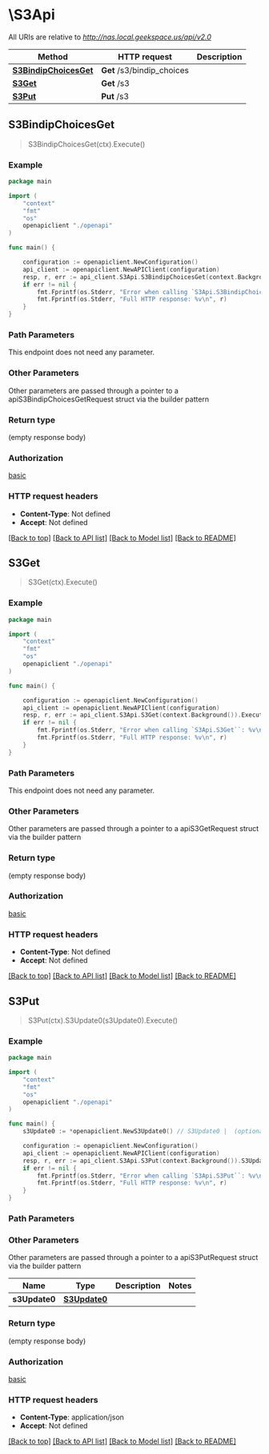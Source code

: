 # \S3Api

All URIs are relative to *http://nas.local.geekspace.us/api/v2.0*

Method | HTTP request | Description
------------- | ------------- | -------------
[**S3BindipChoicesGet**](S3Api.md#S3BindipChoicesGet) | **Get** /s3/bindip_choices | 
[**S3Get**](S3Api.md#S3Get) | **Get** /s3 | 
[**S3Put**](S3Api.md#S3Put) | **Put** /s3 | 



## S3BindipChoicesGet

> S3BindipChoicesGet(ctx).Execute()





### Example

```go
package main

import (
    "context"
    "fmt"
    "os"
    openapiclient "./openapi"
)

func main() {

    configuration := openapiclient.NewConfiguration()
    api_client := openapiclient.NewAPIClient(configuration)
    resp, r, err := api_client.S3Api.S3BindipChoicesGet(context.Background()).Execute()
    if err != nil {
        fmt.Fprintf(os.Stderr, "Error when calling `S3Api.S3BindipChoicesGet``: %v\n", err)
        fmt.Fprintf(os.Stderr, "Full HTTP response: %v\n", r)
    }
}
```

### Path Parameters

This endpoint does not need any parameter.

### Other Parameters

Other parameters are passed through a pointer to a apiS3BindipChoicesGetRequest struct via the builder pattern


### Return type

 (empty response body)

### Authorization

[basic](../README.md#basic)

### HTTP request headers

- **Content-Type**: Not defined
- **Accept**: Not defined

[[Back to top]](#) [[Back to API list]](../README.md#documentation-for-api-endpoints)
[[Back to Model list]](../README.md#documentation-for-models)
[[Back to README]](../README.md)


## S3Get

> S3Get(ctx).Execute()



### Example

```go
package main

import (
    "context"
    "fmt"
    "os"
    openapiclient "./openapi"
)

func main() {

    configuration := openapiclient.NewConfiguration()
    api_client := openapiclient.NewAPIClient(configuration)
    resp, r, err := api_client.S3Api.S3Get(context.Background()).Execute()
    if err != nil {
        fmt.Fprintf(os.Stderr, "Error when calling `S3Api.S3Get``: %v\n", err)
        fmt.Fprintf(os.Stderr, "Full HTTP response: %v\n", r)
    }
}
```

### Path Parameters

This endpoint does not need any parameter.

### Other Parameters

Other parameters are passed through a pointer to a apiS3GetRequest struct via the builder pattern


### Return type

 (empty response body)

### Authorization

[basic](../README.md#basic)

### HTTP request headers

- **Content-Type**: Not defined
- **Accept**: Not defined

[[Back to top]](#) [[Back to API list]](../README.md#documentation-for-api-endpoints)
[[Back to Model list]](../README.md#documentation-for-models)
[[Back to README]](../README.md)


## S3Put

> S3Put(ctx).S3Update0(s3Update0).Execute()





### Example

```go
package main

import (
    "context"
    "fmt"
    "os"
    openapiclient "./openapi"
)

func main() {
    s3Update0 := *openapiclient.NewS3Update0() // S3Update0 |  (optional)

    configuration := openapiclient.NewConfiguration()
    api_client := openapiclient.NewAPIClient(configuration)
    resp, r, err := api_client.S3Api.S3Put(context.Background()).S3Update0(s3Update0).Execute()
    if err != nil {
        fmt.Fprintf(os.Stderr, "Error when calling `S3Api.S3Put``: %v\n", err)
        fmt.Fprintf(os.Stderr, "Full HTTP response: %v\n", r)
    }
}
```

### Path Parameters



### Other Parameters

Other parameters are passed through a pointer to a apiS3PutRequest struct via the builder pattern


Name | Type | Description  | Notes
------------- | ------------- | ------------- | -------------
 **s3Update0** | [**S3Update0**](S3Update0.md) |  | 

### Return type

 (empty response body)

### Authorization

[basic](../README.md#basic)

### HTTP request headers

- **Content-Type**: application/json
- **Accept**: Not defined

[[Back to top]](#) [[Back to API list]](../README.md#documentation-for-api-endpoints)
[[Back to Model list]](../README.md#documentation-for-models)
[[Back to README]](../README.md)

